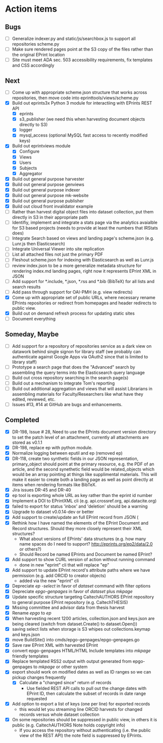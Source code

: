 
# Action items

## Bugs

+ [ ] Generalize indexer.py and static/js/searchbox.js to support all repositories scheme.py
+ [ ] Make sure rendered pages point at the S3 copy of the files rather than the original EPrint location
+ [ ] Site must meet ADA sec. 503 accessibility requirements, fix templates and CSS accordingly

## Next

+ [ ] Come up with appropriate scheme.json structure that works across repositories, then move code into eprinttools/views/scheme.py
+ [x] Build out eprints3x Python 3 module for interactiing with EPrints REST API
    + [x] eprints
    + [x] s3_publisher (we need this when harvesting document objects directly to S3)
    + [x] logger
    + [x] mysql_access (optional MySQL fast access to recently modified keys)
+ [x] Build out eprintviews module
    + [x] Configure
    + [x] Views
    + [x] Users
    + [x] Subjects
    + [x] Aggregator
+ [x] Build out general purpose harvester
+ [x] Build out general purpose genviews
+ [x] Build out general purpose indexer
+ [x] Build out general purpose mk-website
+ [x] Build out general purpose publisher
+ [x] Build out cloud front invalidator example
+ [ ] Rather than harvest digital object files into dataset collection, put them directly in S3 in their appropriate path
+ [ ] Identifiy, implement and integrate a stats page via the analytics avaialble for S3 based projects (needs to provide at least the numbers that IRStats does)
+ [ ] Integrate Search based on views and landing page's scheme.json (e.g. Lunr.js then Elasticsearch)
+ [ ] Integrate Universal Viewer into site replication
+ [ ] List all attached files not just the primary PDF
+ [ ] Fleshout scheme.json for indexing with Elasticsearch as well as Lunr.js
+ [ ] review index.json to be a more generalize metadata structure for rendering index.md landing pages, right now it represents EPrint XML in JSON
+ [ ] Add support for *.include, *.json, *.rss and *.bib (BibTeX) for all lists and search results
+ [ ] Add pass through support for OAI-PMH (e.g. view redirects)
+ [x] Come up with appropriate set of public URLs, where necessary rename EPrints repositories or redirect from homepages and header redirects to public view.
+ [x] Build out on demand refresh process for updating static sites
+ [ ] Document everything

## Someday, Maybe

+ [ ] Add support for a repository of repositories service as a dark view on datawork behind single signon for library staff (we probably can authenticate against Google Apps via OAuth2 since that is limited to library staff)
+ [ ] Prototype a search page that does the "Advanced" search by assembling the query terms into the Elasticsearch query language
+ [ ] Build out cross repository searching in the search page(s)
+ [ ] Build out a mechanism to integrate Tom's reporting 
+ [ ] Build out additional aggregation and views that will assist Librarians in assembling materials for Faculty/Researchers like what have they edited, reviewed, etc.
+ [ ] Issues #13, #14 at GitHub are bugs and enhancements.

## Completed

+ [x] DR-198, Issue # 28, Need to use the EPrints document version directory to set the patch level of an attachment, currently all attachments are stored as v0.1.1
+ [x] DR-198, replace ep with python module.
+ [x] Normalize logging between eputil and ep (removed ep)
+ [x] DR-118, create two synthetic fields in our JSON representation, primary_object should point at the primary resource, e.g. the PDF of an article, and the second synethetic field would be related_objects which would be an array pointing at things like supplimental materials. This will make it easier to create both a landing page as well as point directly at items when rendering formats like BibTeX.
+ [x] Jira issues DR-45 and DR-40 
+ [x] ep tool is exporting whole URL as key rather than the eprint id number
+ [x] Implement a DOI to EPrintXML cli (e.g. api.crossref.org, api.datacite.org)
+ [x] failed to export for status 'inbox' and 'deletion' should be a warning
+ [x] Upgrade to dataset v0.0.14-dev or better
+ [x] Add support to create/update an full EPrint record from JSON  (
+ [x] Rethink how I have named the elements of the EPrint Document and Record structures. Should they more closely represent their XML structures?
    + What about versions of EPrints' data structures (e.g. how many name spaces do I need to support? http://eprints.org/ep2/data/2.0 or others?)
    + Should Record be named EPrints and Document be named EPrint?
+ [x] Add support to show CURL version of action without running command
    + done in new "eprint" cli that will replace "ep"
+ [x] Add support to update EPrint record's attribute paths where we have permission (e.g. add ORCID to creator objects)
    + added via the new "eprint" cli
+ [x] Depreciate _ep -select_ in favor of _dataset_ command with filter options
+ [x] Depreciate _epgo-genpages_ in favor of _dataset_ plus _mkpage_
+ [x] Update specific structure targeting CaltechAUTHORS EPrint repository to general purpose EPrint repository (e.g. CaltechTHESIS)
+ [x] Missing committee and advisor data from thesis harvest
+ [x] Rename _epgo_ to _ep_
+ [x] When harvesting recent 1200 articles, collection.json and keys.json are being cleared (switch from dataset.Create() to dataset.Open())
+ [x] saving select lists when storage is S3 whipes out collections.keymap and keys.json
+ [x] move BuildSite() into cmds/epgo-genpages/epgo-genpages.go
+ [x] Save raw EPrint XML with harvested EPrint
+ [x] convert epgo-genpages HTML/HTML Include templates into _mkpage_ friendly templates
+ [x] Replace templated RSS2 output with output generated from epgo-genpages to _mkpage_ or other system
+ [x] export should work on modified dates as well as ID ranges so we can pickup changes frequently
    + [x] Calculate a "changed since" return of records
        + Use fielded REST API calls to pull out the change dates with EPrint ID, then calculate the subset of records in date range requested
+ [x] Add option to export a list of keys (one per line) for exported records
    + this would let you streaming line ORCID harvests for changed records versus whole dataset collection
+ [x] On some repositories <note> should be suppressed in public view, in others it is public (e.g. CaltechAUTHORS Note holds copyright info)
    + If you access the repository without authenticating (i.e. the public view of the REST API) the note field is suppressed by EPrints.

